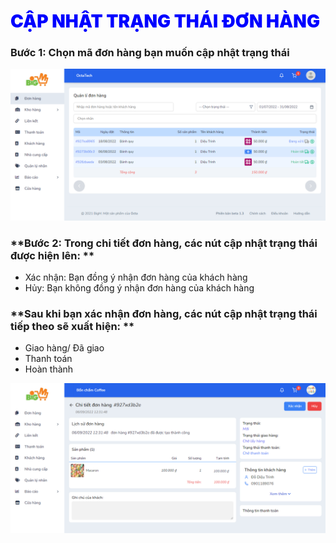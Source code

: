 # <span style= "color: blue; font-weight:900;"> CẬP NHẬT TRẠNG THÁI ĐƠN HÀNG </span>

### **Bước 1: Chọn mã đơn hàng bạn muốn cập nhật trạng thái**

![](../images/order/order.png)

### **Bước 2: Trong chi tiết đơn hàng, các nút cập nhật trạng thái được hiện lên: **

- Xác nhận: Bạn đồng ý nhận đơn hàng của khách hàng
- Hủy: Bạn không đồng ý nhận đơn hàng của khách hàng

### **Sau khi bạn xác nhận đơn hàng, các nút cập nhật trạng thái tiếp theo sẽ xuất hiện: **

- Giao hàng/ Đã giao
- Thanh toán
- Hoàn thành

![](../images/order/stt-ord.png)

